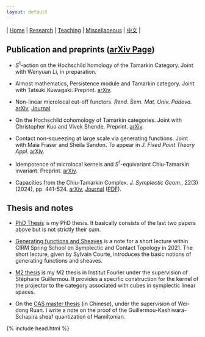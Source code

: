 ```yaml
---
layout: default
---
```




| [Home](index.md)  | [Research](research-en.md)    | [Teaching](teaching-en.md) | [Miscellaneous](miscellaneous-en.md)        | [中文](research-ch.md) |


## Publication and preprints ([arXiv Page](https://arxiv.org/a/zhang_b_7.html))

 - $S^1$-action on the Hochschild homology of the Tamarkin Category. Joint with Wenyuan Li, in preparation.

 - Almost mathematics, Persistence module and Tamarkin category. Joint with Tatsuki Kuwagaki. Preprint. [arXiv](https://arxiv.org/abs/2503.15933).

 - Non-linear microlocal cut-off functors. _Rend. Sem. Mat. Univ. Padova._ [arXiv](https://arxiv.org/abs/2406.02725), [Journal](https://ems.press/journals/rsmup/articles/14298493).    

 - On the Hochschild cohomology of Tamarkin categories. Joint with Christopher Kuo and Vivek Shende. Preprint. [arXiv](https://arxiv.org/abs/2312.11447). 
  
 - Contact non-squeezing at large scale via generating functions. Joint with Maia Fraser and Sheila Sandon. To appear in _J. Fixed Point Theory Appl._ [arXiv](https://arxiv.org/abs/2310.11993). 

 - Idempotence of microlocal kernels and $S^1$-equivariant Chiu-Tamarkin invariant. Preprint. [arXiv](https://arxiv.org/abs/2306.12316).
  
 - Capacities from the Chiu-Tamarkin Complex. _J. Symplectic Geom._, 22(3) (2024), pp. 441-524. [arXiv](https://arxiv.org/abs/2103.05143), [Journal](https://dx.doi.org/10.4310/JSG.241001211759) ([PDF](Files/Capacity-vJSG.pdf)). 

## Thesis and notes

- [PhD Thesis](Files/PhD_Thesis.pdf) is my PhD thesis. It basically consists of the last two papers above but is not strictly their sum.

- [Generating functions and Sheaves](Files/GF-Sheaves.pdf) is a note for a short lecture within CIRM Spring School on Symplectic and Contact Topology in 2021. The short lecture, given by Sylvain Courte, introduces the basic notions of generating functions and sheaves.

- [M2 thesis](Files/M2_thesis.pdf) is my M2 thesis in Institut Fourier under the supervision of Stéphane Guillermou. It provides a specific construction for the kernel of the projector to the category associated with cubes in symplectic linear spaces.

- On the [CAS master thesis](Files/CAS_Thesis.pdf) (in Chinese), under the supervision of Wei-dong Ruan. I write a note on the proof of the Guillermou-Kashiwara-Schapira sheaf quantization of Hamiltonian.


{% include head.html %}
